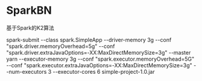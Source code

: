 # SparkBN
基于Spark的K2算法

spark-submit --class spark.SimpleApp --driver-memory 3g --conf "spark.driver.memoryOverhead=5g" --conf "spark.driver.extraJavaOptions=-XX:MaxDirectMemorySize=3g" --master yarn  --executor-memory 3g --conf "spark.executor.memoryOverhead=5G" --conf "spark.executor.extraJavaOptions=-XX:MaxDirectMemorySize=3g" --num-executors 3 --executor-cores 6  simple-project-1.0.jar
